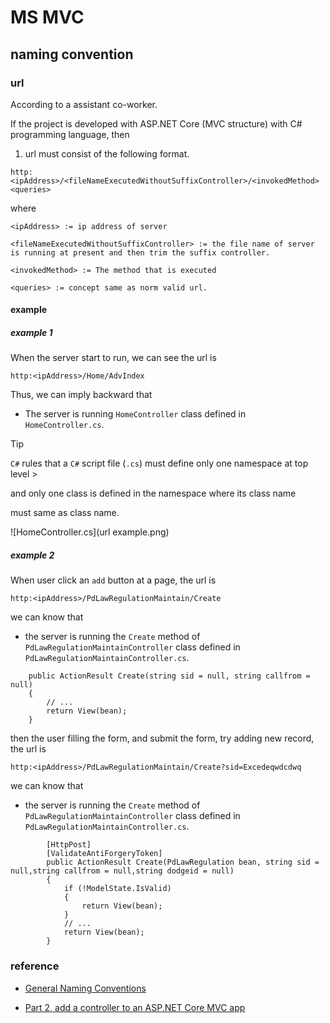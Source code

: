 # MS MVC 
## naming convention
### url

According to a assistant co-worker.

If the project is developed with ASP.NET Core (MVC structure) with C# programming language, then 

1. url must consist of the following format.

```
http:<ipAddress>/<fileNameExecutedWithoutSuffixController>/<invokedMethod><queries>
```

where

```
<ipAddress> := ip address of server

<fileNameExecutedWithoutSuffixController> := the file name of server is running at present and then trim the suffix controller. 

<invokedMethod> := The method that is executed

<queries> := concept same as norm valid url.
```

#### example
##### example 1

When the server start to run, we can see the url is

```
http:<ipAddress>/Home/AdvIndex
```

Thus, we can imply backward that 

+ The server is running `HomeController` class defined in `HomeController.cs`.

> [!TIP]
> `C#` rules that a `C#` script file (`.cs`) must define only one namespace at top level >
> 
> and only one class is defined in the namespace where its class name
>
> must same as class name.


![HomeController.cs](url example.png)

##### example 2
When user click an `add` button at a page, the url is

```
http:<ipAddress>/PdLawRegulationMaintain/Create
```

we can know that

+ the server is running the `Create` method of `PdLawRegulationMaintainController` class defined in `PdLawRegulationMaintainController.cs`.

```
    public ActionResult Create(string sid = null, string callfrom = null)
    {
        // ...
        return View(bean);
    }
```

then the user filling the form, and submit the form, try adding new record, the url is

```
http:<ipAddress>/PdLawRegulationMaintain/Create?sid=Excedeqwdcdwq
```

we can know that

+ the server is running the `Create` method of `PdLawRegulationMaintainController` class defined in `PdLawRegulationMaintainController.cs`.

```
        [HttpPost]
        [ValidateAntiForgeryToken]
        public ActionResult Create(PdLawRegulation bean, string sid = null,string callfrom = null,string dodgeid = null)
        {
            if (!ModelState.IsValid)
            {
                return View(bean);
            }
            // ...
            return View(bean);
        }
```

### reference
+ [General Naming Conventions](https://learn.microsoft.com/en-us/dotnet/standard/design-guidelines/general-naming-conventions)

+ [Part 2, add a controller to an ASP.NET Core MVC app](https://learn.microsoft.com/en-us/aspnet/core/tutorials/first-mvc-app/adding-controller?view=aspnetcore-9.0&tabs=visual-studio)